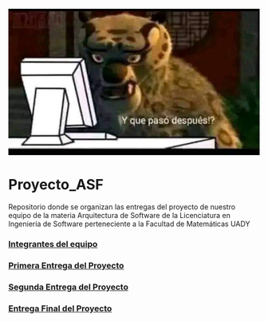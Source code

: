 ![Logo Proyecto](https://github.com/Jose-Pablo-Martinez/Proyecto_ASF/blob/f4635a01b45035a521227af8addb773ab417a9eb/Assets/FB_IMG_1704409043229.jpg)
# Proyecto_ASF
Repositorio donde se organizan las entregas del proyecto de nuestro equipo de la materia Arquitectura de Software de la Licenciatura en Ingeniería de Software perteneciente a la Facultad de Matemáticas UADY
### [Integrantes del equipo](https://github.com/Jose-Pablo-Martinez/Proyecto_ASF/blob/d29cca5305f1f897c7e8ddc1c2a076fcb4b8494e/Integrantes%20de%20equipo.md)

### [Primera Entrega del Proyecto]()

### [Segunda Entrega del Proyecto]()

### [Entrega Final del Proyecto]()
